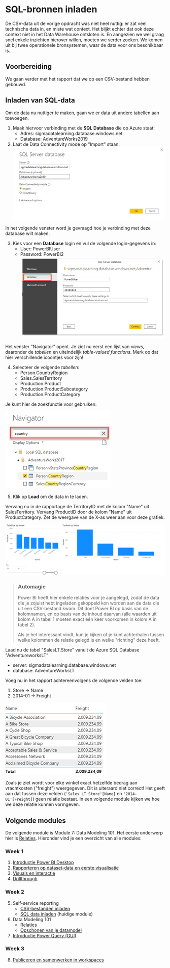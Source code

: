 # SQL-bronnen inladen

De CSV-data uit de vorige opdracht was niet heel nuttig: er zat veel technische data in, en miste wat context. Het blijkt echter dat ook deze context niet in het Data Warehouse ontsloten is. En aangezien we wel graag snel enkele inzichten hierover willen, moeten we verder zoeken. We komen uit bij twee operationele bronsystemen, waar de data voor ons beschikbaar is.

## Voorbereiding

We gaan verder met het rapport dat we op een CSV-bestand hebben gebouwd.

## Inladen van SQL-data

Om de data nu nuttiger te maken, gaan we er data uit andere tabellen aan toevoegen. 

1. Maak hiervoor verbinding met de **SQL Database** die op Azure staat:
   * Adres: sigmadatalearning.database.windows.net
   * Database: AdventureWorks2019
1. Laat de Data Connectivity mode op "Import" staan:
   ![Connect to SQL Server](img/sqlserver-connect.png)

In het volgende venster word je gevraagd hoe je verbinding met deze database wilt maken.

3. Kies voor een **Database** login en vul de volgende login-gegevens in:
   * User: PowerBIUser
   * Password: PowerBI2
   ![Connection credentials](img/sqlserver-connect-credentials.png)

Het venster "Navigator" opent. Je ziet nu eerst een lijst van _views_, daaronder de _tabellen_ en uiteindelijk _table-valued functions_. Merk op dat hier verschillende icoontjes voor zijn! 

4. Selecteer de volgende _tabellen_:
   * Person.CountryRegion
   * Sales.SalesTerritory
   * Production.Product
   * Production.ProductSubcategory
   * Production.ProductCategory

Je kunt hier de zoekfunctie voor gebruiken:

![Power BI Navigator zoekfunctie](img/powerbi-navigator-zoekfunctie.png)

5. Klik op **Load** om de data in te laden.

Vervang nu in de rapportage de TerritoryID met de kolom "Name" uit SalesTerritory. Vervang ProductID door de kolom "Name" uit ProductCategory. Zet de weergave van de X-as weer aan voor deze grafiek.

![TotalDue by Territory, TaxAmt by Category](img/pbi-secondviz.png)

> ### Automagie
>
> Power BI heeft hier enkele relaties voor je aangelegd, zodat de data die je zojuist hebt ingeladen gekoppeld kon worden aan de data die uit een CSV-bestand kwam. Dit doet Power BI op basis van de kolomnamen, en op basis van de inhoud daarvan (alle waarden uit kolom A in tabel 1 moeten exact één keer voorkomen in kolom A in tabel 2).
>
> Als je het interessant vindt, kun je kijken of je kunt achterhalen tussen welke kolommen de relatie gelegd is en welke "richting" deze heeft.

Laad nu de tabel "SalesLT.Store" vanuit de Azure SQL Database "AdventureworksLT"

* server: sigmadatalearning.database.windows.net
* database: AdventureWorksLT

Voeg nu in het rapport achtereenvolgens de volgende velden toe:

1. Store -> Name
2. 2014-01 -> Freight

![Aanvinken van store en 2014-01](img/store-aanvinken.gif)

Zoals je ziet wordt voor elke winkel exact hetzelfde bedrag aan vrachtkosten ("freight") weergegeven. Dit is uiteraard niet correct!
Het geeft aan dat tussen deze velden (`'Sales LT Store'[Name]` en `'2014-01'[Freight]`) geen relatie bestaat. In een volgende module kijken we hoe we deze relatie kunnen vormgeven.

## Volgende modules

De volgende module is Module 7: Data Modeling 101. Het eerste onderwerp hier is [Relaties](../06-data-modeling-101/08-relaties.md). Hieronder vind je een overzicht van alle modules:

### Week 1

1. [Introductie Power BI Desktop](../01-introduction/01-introduction-powerbi-desktop.md)
2. [Rapporteren op dataset-data en eerste visualisatie](../02-reporting-on-dataset/02-reporting-on-dataset.md)
3. [Visuals en interactie](../03-visuals-and-interaction/03-visuals-and-interaction.md)
4. [Drillthrough](../04-drillthrough/04-drillthrough.md)

### Week 2

5. Self-service reporting
   * [CSV-bestanden inladen](../05-self-service-reporting/06-csv-inladen.md)
   * [SQL data inladen](../05-self-service-reporting/07-sql-inladen.md) (huidige module)
6. Data Modeling 101
   * [Relaties](../06-data-modeling-101/08-relaties.md)
   * [Opschonen van je datamodel](../06-data-modeling-101/09-opschonen.md)
7. [Introductie Power Query (GUI)](../07-power-query-gui/11-power-query.md)

### Week 3

8. [Publiceren en samenwerken in workspaces](../08-publishing-and-collaboration-in-workspaces/05-publishing-and-collaboration-in-workspaces.md)
